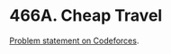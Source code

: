 # 466A. Cheap Travel

[Problem statement on Codeforces](https://codeforces.com/problemset/problem/466/A?locale=en).